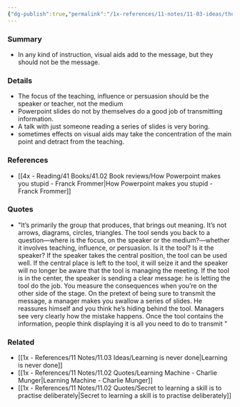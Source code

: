 ```yaml
---
{"dg-publish":true,"permalink":"/1x-references/11-notes/11-03-ideas/the-speaker-is-the-source-of-information-not-the-visual-aids/","title":"Speaker is the source not the visual aids","noteIcon":""}
---
```



### Summary
- In any kind of instruction, visual aids add to the message, but they should not be the message.

### Details
- The focus of the teaching, influence or persuasion should be the speaker or teacher, not the medium
- Powerpoint slides do not by themselves do a good job of transmitting information.
- A talk with just someone reading a series of slides is very boring.
- sometimes effects on visual aids may take the concentration of the main point and detract from the teaching.


### References
- [[4x - Reading/41 Books/41.02 Book reviews/How Powerpoint makes you stupid - Franck Frommer\|How Powerpoint makes you stupid - Franck Frommer]]

### Quotes
- "It’s primarily the group that produces, that brings out meaning. It’s not arrows, diagrams, circles, triangles. The tool sends you back to a question—where is the focus, on the speaker or the medium?—whether it involves teaching, influence, or persuasion. Is it the tool? Is it the speaker? If the speaker takes the central position, the tool can be used well. If the central place is left to the tool, it will seize it and the speaker will no longer be aware that the tool is managing the meeting. If the tool is in the center, the speaker is sending a clear message: he is letting the tool do the job. You measure the consequences when you’re on the other side of the stage. On the pretext of being sure to transmit the message, a manager makes you swallow a series of slides. He reassures himself and you think he’s hiding behind the tool. Managers see very clearly how the mistake happens. Once the tool contains the information, people think displaying it is all you need to do to transmit "


### Related
- [[1x - References/11 Notes/11.03 Ideas/Learning is never done\|Learning is never done]]
- [[1x - References/11 Notes/11.02 Quotes/Learning Machine - Charlie Munger\|Learning Machine - Charlie Munger]]
- [[1x - References/11 Notes/11.02 Quotes/Secret to learning a skill is to practise deliberately\|Secret to learning a skill is to practise deliberately]]